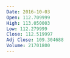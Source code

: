 ```yaml
---
Date: 2016-10-03
Open: 112.709999
High: 113.050003
Low: 112.279999
Close: 112.519997
Adj Close: 109.304688
Volume: 21701800
---
```

